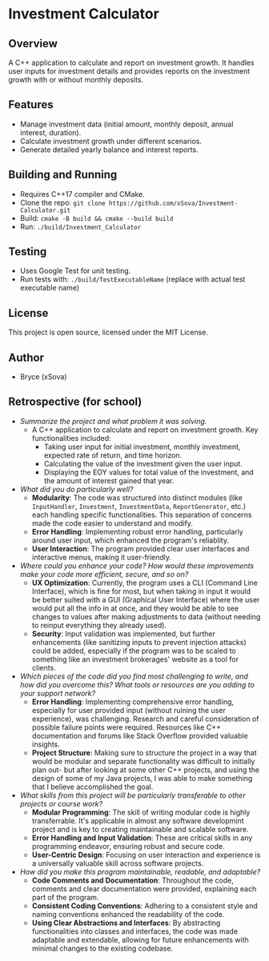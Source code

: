 # Investment Calculator

## Overview
A C++ application to calculate and report on investment growth. It handles user inputs for investment details and provides reports on the investment growth with or without monthly deposits.

## Features
- Manage investment data (initial amount, monthly deposit, annual interest, duration).
- Calculate investment growth under different scenarios.
- Generate detailed yearly balance and interest reports.

## Building and Running
- Requires C++17 compiler and CMake.
- Clone the repo: `git clone https://github.com/xSova/Investment-Calculator.git`
- Build: `cmake -B build && cmake --build build`
- Run: `./build/Investment_Calculator`

## Testing
- Uses Google Test for unit testing.
- Run tests with: `./build/TestExecutableName` (replace with actual test executable name)

## License
This project is open source, licensed under the MIT License.

## Author
- Bryce (xSova)

## Retrospective (for school)
- _Summarize the project and what problem it was solving._
  - A C++ application to calculate and report on investment growth. Key functionalities included:
    - Taking user input for initial investment, monthly investment, expected rate of return, and time horizon.
    - Calculating the value of the investment given the user input.
    - Displaying the EOY values for total value of the investment, and the amount of interest gained that year.
- _What did you do particularly well?_
  - **Modularity**: The code was structured into distinct modules (like `InputHandler`, `Investment`, `InvestmentData`, `ReportGenerator`, etc.) each handling specific functionalities. This separation of concerns made the code easier to understand and modify.
  - **Error Handling**: Implementing robust error handling, particularly around user input, which enhanced the program's reliablity.
  - **User Interaction**: The program provided clear user interfaces and interactive menus, making it user-friendly.
- _Where could you enhance your code? How would these improvements make your code more efficient, secure, and so on?_
  - **UX Optimization**: Currently, the program uses a CLI (Command Line Interface), which is fine for most, but when taking in input it would be better suited with a GUI (Graphical User Interface) where the user would put all the info in at once, and they would be able to see changes to values after making adjustments to data (without needing to reinput everything they already used).
  - **Security**: Input validation was implemented, but further enhancements (like sanitizing inputs to prevent injection attacks) could be added, especially if the program was to be scaled to something like an investment brokerages' website as a tool for clients.
- _Which pieces of the code did you find most challenging to write, and how did you overcome this? What tools or resources are you adding to your support network?_
  - **Error Handling**: Implementing comprehensive error handling, especially for user provided input (without ruining the user experience), was challenging. Research and careful consideration of possible failure points were required. Resources like C++ documentation and forums like Stack Overflow provided valuable insights.
  - **Project Structure**: Making sure to structure the project in a way that would be modular and separate functionality was difficult to initially plan out- but after looking at some other C++ projects, and using the design of some of my Java projects, I was able to make something that I believe accomplished the goal. 
- _What skills from this project will be particularly transferable to other projects or course work?_
  - **Modular Programming**: The skill of writing modular code is highly transferrable. It's applicable in almost any software developmint project and is key to creating maintainable and scalable software.
  - **Error Handling and Input Validation**: These are critical skills in any programming endeavor, ensuring robust and secure code.
  - **User-Centric Design**: Focusing on user interaction and experience is a universally valuable skill across software projects.
- _How did you make this program maintainable, readable, and adaptable?_
  - **Code Comments and Documentation**: Throughout the code, comments and clear documentation were provided, explaining each part of the program.
  - **Consistent Coding Conventions**: Adhering to a consistent style and naming conventions enhanced the readability of the code.
  - **Using Clear Abstractions and Interfaces**: By abstracting functionalities into classes and interfaces, the code was made adaptable and extendable, allowing for future enhancements with minimal changes to the existing codebase.
